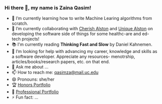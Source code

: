 ### Hi there 👋, my name is Zaina Qasim! 

- 🌱 I’m currently learning how to write Machine Learing algorithms from scratch.
- 👯 I’m currently collaborating with [Cherish Alston](https://www.linkedin.com/in/cherishalston/) and [Unique Alston](https://www.linkedin.com/in/unique-alston/) on developing the software side of things for some healthc-are and ed-tech projects!
- 📚 I'm currently reading **Thinking Fast and Slow** by Daniel Kahnemen.
- 🤔 I’m looking for help with advancing my career, knowledge and skills as a software developer. Appreciate any resources- menotrship, articles/books/research papers, etc. on that end. 
- 💬 Ask me about ...
- 📫 How to reach me: qasimza@mail.uc.edu
- 😄 Pronouns: she/her
- 🏆 [Honors Portfolio](https://sites.google.com/view/zaina-qasim/home)
- 💼 [Professional Portfolio](https://qasimza.github.io/)
- ⚡ Fun fact: ...
